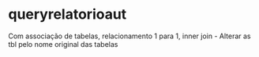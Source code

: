 # queryrelatorioaut
Com associação de tabelas, relacionamento 1 para 1, inner join - Alterar as tbl pelo nome original das tabelas
